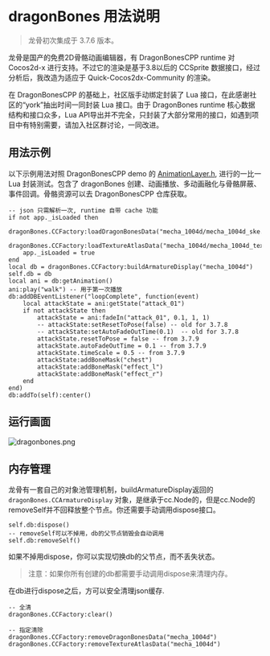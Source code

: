# dragonBones 用法说明

> 龙骨初次集成于 3.7.6 版本。

龙骨是国产的免费2D骨骼动画编辑器，有 DragonBonesCPP runtime 对 Cocos2d-x 进行支持。不过它的渲染是基于3.8以后的 CCSprite 数据接口，经过分析后，我改造为适应于 Quick-Cocos2dx-Community 的渲染。

在 DragonBonesCPP 的基础上，社区版手动绑定封装了 Lua 接口，在此感谢社区的“york”抽出时间一同封装 Lua 接口。由于 DragonBones runtime 核心数据结构和接口众多，Lua API导出并不完全，只封装了大部分常用的接口，如遇到项目中有特别需要，请加入社区群讨论，一同改进。

## 用法示例

以下示例用法对照 DragonBonesCPP demo 的 [AnimationLayer.h](https://github.com/DragonBones/DragonBonesCPP/blob/master/Cocos2DX_3.x/Demos/Classes/AnimationLayer.h), 进行的一比一 Lua 封装测试。包含了 dragonBones 创建、动画播放、多动画融化与骨骼屏蔽、事件回调。骨骼资源可以去 DragonBonesCPP 仓库获取。

```
-- json 只需解析一次, runtime 自带 cache 功能
if not app._isLoaded then
	dragonBones.CCFactory:loadDragonBonesData("mecha_1004d/mecha_1004d_ske.json")
	dragonBones.CCFactory:loadTextureAtlasData("mecha_1004d/mecha_1004d_tex.json")
	app._isLoaded = true
end
local db = dragonBones.CCFactory:buildArmatureDisplay("mecha_1004d")
self.db = db
local ani = db:getAnimation()
ani:play("walk") -- 用于第一次播放
db:addDBEventListener("loopComplete", function(event)
	local attackState = ani:getState("attack_01")
	if not attackState then
		attackState = ani:fadeIn("attack_01", 0.1, 1, 1)
		-- attackState:setResetToPose(false) -- old for 3.7.8
		-- attackState:setAutoFadeOutTime(0.1)  -- old for 3.7.8
		attackState.resetToPose = false -- from 3.7.9
		attackState.autoFadeOutTime = 0.1 -- from 3.7.9
		attackState.timeScale = 0.5 -- from 3.7.9
		attackState:addBoneMask("chest")
		attackState:addBoneMask("effect_l")
		attackState:addBoneMask("effect_r")
	end
end)
db:addTo(self):center()
```

## 运行画面

![dragonbones.png](./dragonbones.png)

## 内存管理

龙骨有一套自己的对象池管理机制，buildArmatureDisplay返回的`dragonBones.CCArmatureDisplay` 对象，是继承于cc.Node的，但是cc.Node的removeSelf并不回释放整个节点。你还需要手动调用dispose接口。

```
self.db:dispose()
-- removeSelf可以不掉用，db的父节点销毁会自动调用
self.db:removeSelf()
```

如果不掉用dispose，你可以实现切换db的父节点，而不丢失状态。

> 注意：如果你所有创建的db都需要手动调用dispose来清理内存。

在db进行dispose之后，方可以安全清理json缓存.

```
-- 全清
dragonBones.CCFactory:clear()
```

```
-- 指定清除
dragonBones.CCFactory:removeDragonBonesData("mecha_1004d")
dragonBones.CCFactory:removeTextureAtlasData("mecha_1004d")
```